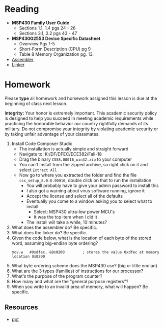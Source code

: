 # Reading

- **MSP430 Family User Guide**
    - Sections 1.1, 1.4 pgs 24 - 26
    - Sections 3.1, 3.2 pgs 43 - 47
- **MSP430G2553 Device Specific Datasheet**
    - Overview Pgs 1-5
    - Short-Form Description (CPU) pg 9
    - Table 8 Memory Organization pg. 13.
- <a href="http://en.wikipedia.org/wiki/Assembler_(computing)#Assembler">Assembler</a>  
- <a href="https://en.wikipedia.org/wiki/Linker_(computing)">Linker</a>

# Homework

Please **type** all homework and homework assigned this lesson is due at the
beginning of class next lesson.

**Integrity:** Your honor is extremely important.  This academic security policy is designed to help you succeed in meeting academic requirements while practicing the honorable behavior our country rightfully demands of its military.  Do not compromise your integrity by violating academic security or by taking unfair advantage of your classmates.

1. Install Code Composer Studio
    - The installation is actually simple and straight forward
    - Navigate to: K:/DF/DFEC/ECE382/Fall-18
    - Drag the binary `CSS8.00016_win32.zip` to your computer
    - You can't install from the zipped archive, so right click on it and select
    `Extract All`
    - Now go to where you extracted the folder and find the file `ccs_setup_8.0.0.00016`, double
    click on that to run the installation
        - You will probably have to give your admin password to install this
        - I also got a warning about virus software running, ignore it
        - Accept the license and select all of the defaults
        - Eventually you come to a window asking you to select what to install
            - Select: MSP430 ultra-low power MCU's
            - It was the top item when I did it
        - The install will take a while, 10 minutes?
1. What does the assembler do? Be specific.
1. What does the linker do? Be specific.
1. Given the code below, what is the location of each byte of the stored word, assuming big-endian byte ordering?
    ```
    mov.w   #0xdfec, &0x0200        ; stores the value 0xdfec at memory location 0x0200
    ```
1. What byte ordering scheme does the MSP430 use? (big or little endian)
1. What are the 3 types (families) of instructions for our processor?
1. What's the purpose of the program counter?
1. How many and what are the "general purpose registers"?
1. When you write to an invalid area of memory, what will happen? Be specific.

## Resources

- [ppt](Lsn2.pptx)
